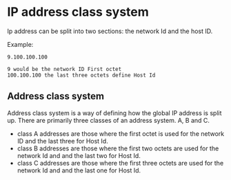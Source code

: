 # IP address class system 

Ip address can be split into two sections: the network Id and the host ID.

Example: 

```
9.100.100.100

9 would be the network ID First octet
100.100.100 the last three octets define Host Id

```

## Address class system
Address class system is a way of defining how the global IP address is split up. 
There are primarily three classes of an address system. A, B and C.

- class A addresses are those where the first octet is used for the network ID and the last three for Host Id. 
- class B addresses are those where the first two octets are used for the network Id and and the last two for Host Id. 
- class C addresses are those where the first three octets are used for the network Id and and the last one for Host Id. 